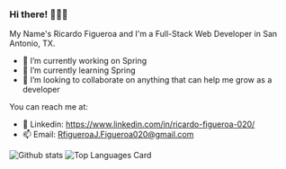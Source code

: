 ### Hi there! 👋👋👋
My Name's Ricardo Figueroa and I'm a Full-Stack Web Developer in San Antonio, TX.

<!--
**Rfigueroa2317/Rfigueroa2317** is a ✨ _special_ ✨ repository because its `README.md` (this file) appears on your GitHub profile. 
-->

- 🔭 I’m currently working on Spring
- 🌱 I’m currently learning Spring
- 👯 I’m looking to collaborate on anything that can help me grow as a developer

You can reach me at:
- 👋 Linkedin: https://www.linkedin.com/in/ricardo-figueroa-020/
- 📫 Email: RfigueroaJ.Figueroa020@gmail.com





![Github stats](https://github-readme-stats.vercel.app/api?username=Rfigueroa2317&theme=highcontrast&show_icons=true&count_private=true)
![Top Languages Card](https://github-readme-stats.vercel.app/api/top-langs/?username=Rfigueroa2317&layout=compact)
